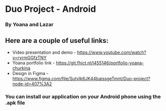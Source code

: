 # Duo Project - Android

### By Yoana and Lazar

## Here are a couple of useful links: 

- Video presentation and demo - https://www.youtube.com/watch?v=ryrmGGfzTNY
- Yoana portfolio link - https://git.fhict.nl/I455146/portfolio-yoana-churkina
- Design in Figma - https://www.figma.com/file/Sutvlk6JK44baissgeTmnt/Duo-project?node-id=407%3A2

### You can install our application on your Android phone using the .apk file
